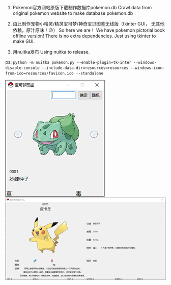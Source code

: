 1. Pokemon官方网站原版下载制作数据库pokemon.db
Crawl data from original pokemon website to make database pokemon.db

2. 由此制作宠物小精灵/精灵宝可梦/神奇宝贝图鉴无线版（tkinter GUI， 无其他依赖，原汁原味！😜）
So here we are！ We have pokemon pictorial book offline version! There is no extra dependencies. Just using tkinter to make GUI.

3. 用nuitka发布
Using nuitka to release.

ps:
`python -m nuitka pokemon.py --enable-plugin=tk-inter --windows-disable-console --include-data-dir=resources=resources --windows-icon-from-ico=resources/favicon.ico --standalone`

![info](./info.PNG)
![detail](./detail.PNG)